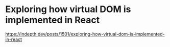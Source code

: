 # Exploring how virtual DOM is implemented in React

https://indepth.dev/posts/1501/exploring-how-virtual-dom-is-implemented-in-react
